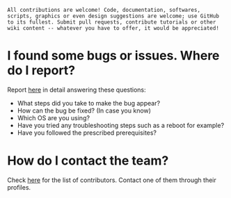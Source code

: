 ```
All contributions are welcome! Code, documentation, softwares, scripts, graphics or even design suggestions are welcome; use GitHub to its fullest. Submit pull requests, contribute tutorials or other wiki content -- whatever you have to offer, it would be appreciated!
```

# I found some bugs or issues. Where do I report?

Report [here](https://github.com/aravindvnair99/Tiddly-Tots-Play-School/issues/new) in detail answering these questions:

-   What steps did you take to make the bug appear?
-   How can the bug be fixed? (In case you know)
-   Which OS are you using?
-   Have you tried any troubleshooting steps such as a reboot for example?
-   Have you followed the prescribed prerequisites?

# How do I contact the team?

Check [here](https://github.com/aravindvnair99/Tiddly-Tots-Play-School/graphs/contributors) for the list of contributors. Contact one of them through their profiles.
